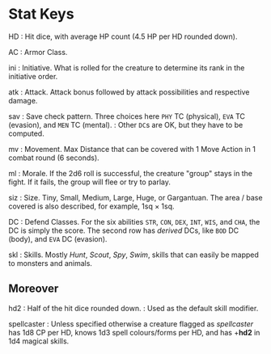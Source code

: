 
# Stat Keys

HD
: Hit dice, with average HP count (4.5 HP per HD rounded down).

AC
: Armor Class.

ini
: Initiative. What is rolled for the creature to determine its rank in the initiative order.

atk
: Attack. Attack bonus followed by attack possibilities and respective damage.

sav
: Save check pattern. Three choices here `PHY` TC (physical), `EVA` TC (evasion), and `MEN` TC (mental).
: Other `DC`s are OK, but they have to be computed.

mv
: Movement. Max Distance that can be covered with 1 Move Action in 1 combat round (6 seconds).

ml
: Morale. If the 2d6 roll is successful, the creature "group" stays in the fight. If it fails, the group will flee or try to parlay.

siz
: Size. Tiny, Small, Medium, Large, Huge, or Gargantuan. The area / base covered is also described, for example, 1sq × 1sq.

DC
: Defend Classes. For the six abilities `STR`, `CON`, `DEX`, `INT`, `WIS`, and `CHA`, the DC is simply the score. The second row has _derived_ DCs, like `BOD` DC (body), and `EVA` DC (evasion).

skl
: Skills. Mostly _Hunt_, _Scout_, _Spy_, _Swim_, skills that can easily be mapped to monsters and animals.

<!-- COLUMN BREAK -->


## Moreover

hd2
: Half of the hit dice rounded down.
: Used as the default skill modifier.

spellcaster
: Unless specified otherwise a creature flagged as _spellcaster_ has 1d8 CP per HD, knows 1d3 spell colours/forms per HD, and has +**hd2** in 1d4 magical skills.

